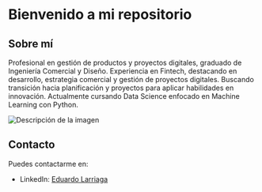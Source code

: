 # Bienvenido a mi repositorio

## Sobre mí
Profesional en gestión de productos y proyectos digitales, graduado de Ingeniería Comercial y Diseño. Experiencia en Fintech, 
destacando en desarrollo, estrategia comercial y gestión de proyectos digitales. Buscando transición hacia planificación y 
proyectos para aplicar habilidades en innovación. Actualmente cursando Data Science enfocado en Machine Learning con Python.

![Descripción de la imagen]([https://ruta-de-la-imagen.com/imagen.png](https://media.licdn.com/dms/image/D4E16AQEN9pMNf41uZQ/profile-displaybackgroundimage-shrink_350_1400/0/1686061062570?e=1714003200&v=beta&t=EWBJuRRR-Wc7z0kIfAnPwBATVoe7TW5qMRfQL5njt_Y)https://media.licdn.com/dms/image/D4E16AQEN9pMNf41uZQ/profile-displaybackgroundimage-shrink_350_1400/0/1686061062570?e=1714003200&v=beta&t=EWBJuRRR-Wc7z0kIfAnPwBATVoe7TW5qMRfQL5njt_Y)

## Contacto

Puedes contactarme en:
- LinkedIn: [Eduardo Larriaga](https://www.linkedin.com/in/tuperfil)
